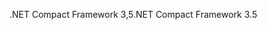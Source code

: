 <span data-ttu-id="2573a-101">.NET Compact Framework 3,5</span><span class="sxs-lookup"><span data-stu-id="2573a-101">.NET Compact Framework 3.5</span></span>